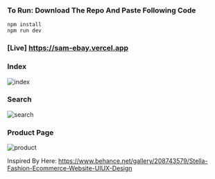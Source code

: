 ### To Run: Download The Repo And Paste Following Code

    npm install 
    npm run dev


### [Live] https://sam-ebay.vercel.app
### Index
![index](https://github.com/user-attachments/assets/a6b098d6-dcf3-4b9c-a9ea-441e525170b7)

### Search
![search](https://github.com/user-attachments/assets/1d1a2bb6-5920-4ffe-812d-870969ee995c)

### Product Page
![product](https://github.com/user-attachments/assets/8811f7ad-828d-4c1c-ac83-9309bcdcf292)

Inspired By Here: https://www.behance.net/gallery/208743579/Stella-Fashion-Ecommerce-Website-UIUX-Design
